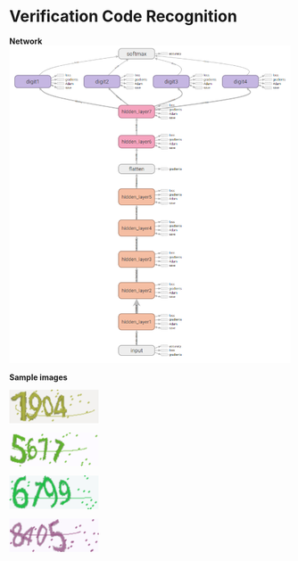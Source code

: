 # Verification Code Recognition
**Network**
![Network](https://github.com/Ruoyiran/VerificationCodeRecognition/blob/master/images/network.png)

**Sample images**

![1904](https://github.com/Ruoyiran/VerificationCodeRecognition/blob/master/images/1904.png)

![5671](https://github.com/Ruoyiran/VerificationCodeRecognition/blob/master/images/5671.png)

![6199](https://github.com/Ruoyiran/VerificationCodeRecognition/blob/master/images/6199.png)

![8405](https://github.com/Ruoyiran/VerificationCodeRecognition/blob/master/images/8405.png)